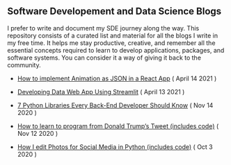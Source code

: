 ## Software Developement and Data Science Blogs 

I prefer to write and document my SDE journey along the way. This repository consists of a curated list and material for all the blogs I write in my free time. It helps me stay productive, creative, and remember all the essential concepts required to learn to develop applications, packages, and software systems. You can consider it a way of giving it back to the community.

- [How to implement Animation as JSON in a React App](https://javascript.plainenglish.io/how-to-implement-animation-as-json-in-a-react-app-includes-code-df179f8c88a4) ( April 14 2021 )

- [Developing Data Web App Using Streamlit](https://www.analyticsvidhya.com/blog/2021/04/developing-data-web-streamlit-app/) ( April 13 2021 )

- [7 Python Libraries Every Back-End Developer Should Know](https://levelup.gitconnected.com/7-python-libraries-every-back-end-developer-should-know-95862dada91a) ( Nov 14 2020 )

- [How to learn to program from Donald Trump’s Tweet (includes code)](https://levelup.gitconnected.com/how-to-learn-to-program-from-donald-trumps-tweet-includes-code-a35dbc33bce1) ( Nov 12 2020 )

- [How I edit Photos for Social Media in Python (includes code)](https://levelup.gitconnected.com/how-i-edit-photos-for-social-media-in-python-includes-code-a022deeb7935) ( Oct 3 2020 ) 
